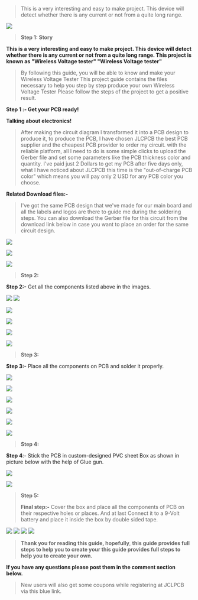 

>
> This is a very interesting and easy to make project. This device will
> detect whether there is any current or not from a quite long range.

>


![](vertopal_4b4fe59885be437f800f66744d75b956/media/image3.png)

> **Step 1: Story**

**This is a very interesting and easy to make project. This device will
detect whether there is any current or not from a quite long range. This
project is known as \"Wireless Voltage tester\" \"Wireless Voltage
tester\"**

> By following this guide, you will be able to know and make your
> Wireless Voltage Tester This project guide contains the files necessary
> to help you step by step produce your own Wireless Voltage Tester
> Please follow the steps of the project to get a positive result.



**Step 1 :- Get your PCB ready!**

**Talking about electronics!**



> After making the circuit diagram I transformed it into a PCB design to
> produce it, to produce the PCB, I have chosen JLCPCB the best PCB
> supplier and the cheapest PCB provider to order my circuit. with the
> reliable platform, all I need to do is some simple clicks to upload
> the Gerber file and set some parameters like the PCB thickness color
> and quantity. I've paid just 2 Dollars to get my PCB after five days
> only, what I have noticed about JLCPCB this time is the
> \"out-of-charge PCB color\" which means you will pay only 2 USD for
> any PCB color you choose.

**Related Download files:-**

> I've got the same PCB design that we've made for our main board and
> all the labels and logos are there to guide me during the soldering
> steps. You can also download the Gerber file for this circuit from the
> download link below in case you want to place an order for the same
> circuit design.

![](vertopal_4b4fe59885be437f800f66744d75b956/media/image5.png)



![](vertopal_4b4fe59885be437f800f66744d75b956/media/image6.png)

![](vertopal_4b4fe59885be437f800f66744d75b956/media/image7.png)

> **Step 2:**

**Step 2:-** Get all the components listed above in the images.



![](vertopal_4b4fe59885be437f800f66744d75b956/media/image8.png)
![](vertopal_4b4fe59885be437f800f66744d75b956/media/image9.png)



![](vertopal_4b4fe59885be437f800f66744d75b956/media/image10.png)

![](vertopal_4b4fe59885be437f800f66744d75b956/media/image11.png)



![](vertopal_4b4fe59885be437f800f66744d75b956/media/image12.png)


![](vertopal_4b4fe59885be437f800f66744d75b956/media/image13.png)

> **Step 3:**

**Step 3:-** Place all the components on PCB and solder it properly.

![](vertopal_4b4fe59885be437f800f66744d75b956/media/image14.png)


![](vertopal_4b4fe59885be437f800f66744d75b956/media/image15.png)

![](vertopal_4b4fe59885be437f800f66744d75b956/media/image16.png)



![](vertopal_4b4fe59885be437f800f66744d75b956/media/image17.png)

![](vertopal_4b4fe59885be437f800f66744d75b956/media/image16.png)

![](vertopal_4b4fe59885be437f800f66744d75b956/media/image18.png)

> **Step 4:**

**Step 4**:- Stick the PCB in custom-designed PVC sheet Box as shown in
picture below with the help of Glue gun.

![](vertopal_4b4fe59885be437f800f66744d75b956/media/image19.png)


![](vertopal_4b4fe59885be437f800f66744d75b956/media/image20.png)

> **Step 5:**
>
> **Final step:-** Cover the box and place all the components of PCB on
> their respective holes or places. And at last Connect it to a 9-Volt
> battery and place it inside the box by double sided tape.
>
![](vertopal_4b4fe59885be437f800f66744d75b956/media/image21.png)
![](vertopal_4b4fe59885be437f800f66744d75b956/media/image22.png)
![](vertopal_4b4fe59885be437f800f66744d75b956/media/image23.png)
![](vertopal_4b4fe59885be437f800f66744d75b956/media/image24.png)

> **Thank you for reading this guide, hopefully**, **this guide provides
> full steps to help you to create your this guide provides full steps
> to help you to create your own.**

**If you have any questions please post them in the comment section below.**

> New users will also get some coupons while registering at JCLPCB via this blue link.



